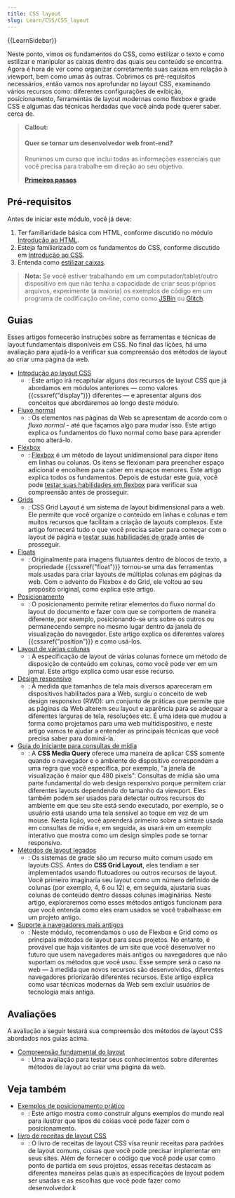 ```yaml
---
title: CSS layout
slug: Learn/CSS/CSS_layout
---
```


{{LearnSidebar}}

Neste ponto, vimos os fundamentos do CSS, como estilizar o texto e como estilizar e manipular as caixas dentro das quais seu conteúdo se encontra. Agora é hora de ver como organizar corretamente suas caixas em relação à viewport, bem como umas às outras. Cobrimos os pré-requisitos necessários, então vamos nos aprofundar no layout CSS, examinando vários recursos como: diferentes configurações de exibição, posicionamento, ferramentas de layout modernas como flexbox e grade CSS e algumas das técnicas herdadas que você ainda pode querer saber. cerca de.

> **Callout:**
>
> #### Quer se tornar um desenvolvedor web front-end?
>
> Reunimos um curso que inclui todas as informações essenciais que você precisa para
> trabalhe em direção ao seu objetivo.
>
> [**Primeiros passos**](/pt-BR/docs/Learn/Front-end_web_developer)

## Pré-requisitos

Antes de iniciar este módulo, você já deve:

1. Ter familiaridade básica com HTML, conforme discutido no módulo [Introdução ao HTML](/pt-BR/docs/Learn/HTML/Introduction_to_HTML).
2. Esteja familiarizado com os fundamentos do CSS, conforme discutido em [Introdução ao CSS](/pt-BR/docs/Learn/CSS/First_steps).
3. Entenda como [estilizar caixas](/pt-BR/docs/Learn/CSS/Building_blocks).

> **Nota:** Se você estiver trabalhando em um computador/tablet/outro dispositivo em que não tenha a capacidade de criar seus próprios arquivos, experimente (a maioria) os exemplos de código em um programa de codificação on-line, como como [JSBin](https://jsbin.com/) ou [Glitch](https://glitch.com/).

## Guias

Esses artigos fornecerão instruções sobre as ferramentas e técnicas de layout fundamentais disponíveis em CSS. No final das lições, há uma avaliação para ajudá-lo a verificar sua compreensão dos métodos de layout ao criar uma página da web.

- [Introdução ao layout CSS](/pt-BR/docs/Learn/CSS/CSS_layout/Introduction)
  - : Este artigo irá recapitular alguns dos recursos de layout CSS que já abordamos em módulos anteriores — como valores {{cssxref("display")}} diferentes — e apresentar alguns dos conceitos que abordaremos ao longo deste módulo.
- [Fluxo normal](/pt-BR/docs/Learn/CSS/CSS_layout/Normal_Flow)
  - : Os elementos nas páginas da Web se apresentam de acordo com o _fluxo normal_ - até que façamos algo para mudar isso. Este artigo explica os fundamentos do fluxo normal como base para aprender como alterá-lo.
- [Flexbox](/pt-BR/docs/Learn/CSS/CSS_layout/Flexbox)
  - : [Flexbox](/pt-BR/docs/Web/CSS/CSS_Flexible_Box_Layout/Typical_Use_Cases_of_Flexbox) é um método de layout unidimensional para dispor itens em linhas ou colunas. Os itens se flexionam para preencher espaço adicional e encolhem para caber em espaços menores. Este artigo explica todos os fundamentos. Depois de estudar este guia, você pode [testar suas habilidades em flexbox](/pt-BR/docs/Learn/CSS/CSS_layout/Flexbox_skills) para verificar sua compreensão antes de prosseguir.
- [Grids](/pt-BR/docs/Learn/CSS/CSS_layout/Grids)
  - : CSS Grid Layout é um sistema de layout bidimensional para a web. Ele permite que você organize o conteúdo em linhas e colunas e tem muitos recursos que facilitam a criação de layouts complexos. Este artigo fornecerá tudo o que você precisa saber para começar com o layout de página e [testar suas habilidades de grade](/pt-BR/docs/Learn/CSS/CSS_layout/Grid_skills) antes de prosseguir.
- [Floats](/pt-BR/docs/Learn/CSS/CSS_layout/Floats)
  - : Originalmente para imagens flutuantes dentro de blocos de texto, a propriedade {{cssxref("float")}} tornou-se uma das ferramentas mais usadas para criar layouts de múltiplas colunas em páginas da web. Com o advento do Flexbox e do Grid, ele voltou ao seu propósito original, como explica este artigo.
- [Posicionamento](/pt-BR/docs/Learn/CSS/CSS_layout/Positioning)
  - : O posicionamento permite retirar elementos do fluxo normal do layout do documento e fazer com que se comportem de maneira diferente, por exemplo, posicionando-se uns sobre os outros ou permanecendo sempre no mesmo lugar dentro da janela de visualização do navegador. Este artigo explica os diferentes valores {{cssxref("position")}} e como usá-los.
- [Layout de várias colunas](/pt-BR/docs/Learn/CSS/CSS_layout/Multiple-column_Layout)
  - : A especificação de layout de várias colunas fornece um método de disposição de conteúdo em colunas, como você pode ver em um jornal. Este artigo explica como usar esse recurso.
- [Design responsivo](/pt-BR/docs/Learn/CSS/CSS_layout/Responsive_Design)
  - : À medida que tamanhos de tela mais diversos apareceram em dispositivos habilitados para a Web, surgiu o conceito de web design responsivo (RWD): um conjunto de práticas que permite que as páginas da Web alterem seu layout e aparência para se adequar a diferentes larguras de tela, resoluções etc. É uma ideia que mudou a forma como projetamos para uma web multidispositivo, e neste artigo vamos te ajudar a entender as principais técnicas que você precisa saber para dominá-la.
- [Guia do iniciante para consultas de mídia](/pt-BR/docs/Learn/CSS/CSS_layout/Media_queries)
  - : A **CSS Media Query** oferece uma maneira de aplicar CSS somente quando o navegador e o ambiente do dispositivo correspondem a uma regra que você especifica, por exemplo, "a janela de visualização é maior que 480 pixels". Consultas de mídia são uma parte fundamental do web design responsivo porque permitem criar diferentes layouts dependendo do tamanho da viewport. Eles também podem ser usados para detectar outros recursos do ambiente em que seu site está sendo executado, por exemplo, se o usuário está usando uma tela sensível ao toque em vez de um mouse. Nesta lição, você aprenderá primeiro sobre a sintaxe usada em consultas de mídia e, em seguida, as usará em um exemplo interativo que mostra como um design simples pode se tornar responsivo.
- [Métodos de layout legados](/pt-BR/docs/Learn/CSS/CSS_layout/Legacy_Layout_Methods)
  - : Os sistemas de grade são um recurso muito comum usado em layouts CSS. Antes do **CSS Grid Layout**, eles tendiam a ser implementados usando flutuadores ou outros recursos de layout. Você primeiro imaginaria seu layout como um número definido de colunas (por exemplo, 4, 6 ou 12) e, em seguida, ajustaria suas colunas de conteúdo dentro dessas colunas imaginárias. Neste artigo, exploraremos como esses métodos antigos funcionam para que você entenda como eles eram usados se você trabalhasse em um projeto antigo.
- [Suporte a navegadores mais antigos](/pt-BR/docs/Learn/CSS/CSS_layout/Supporting_Older_Browsers)
  - : Neste módulo, recomendamos o uso de Flexbox e Grid como os principais métodos de layout para seus projetos. No entanto, é provável que haja visitantes de um site que você desenvolver no futuro que usem navegadores mais antigos ou navegadores que não suportam os métodos que você usou. Esse sempre será o caso na web — à medida que novos recursos são desenvolvidos, diferentes navegadores priorizarão diferentes recursos. Este artigo explica como usar técnicas modernas da Web sem excluir usuários de tecnologia mais antiga.

## Avaliações

A avaliação a seguir testará sua compreensão dos métodos de layout CSS abordados nos guias acima.

- [Compreensão fundamental do layout](/pt-BR/docs/Learn/CSS/CSS_layout/Fundamental_Layout_Comprehension)
  - : Uma avaliação para testar seus conhecimentos sobre diferentes métodos de layout ao criar uma página da web.

## Veja também

- [Exemplos de posicionamento prático](/pt-BR/docs/Learn/CSS/CSS_layout/Practical_positioning_examples)
  - : Este artigo mostra como construir alguns exemplos do mundo real para ilustrar que tipos de coisas você pode fazer com o posicionamento.
- [livro de receitas de layout CSS](/pt-BR/docs/Web/CSS/Layout_cookbook)
  - : O livro de receitas de layout CSS visa reunir receitas para padrões de layout comuns, coisas que você pode precisar implementar em seus sites. Além de fornecer o código que você pode usar como ponto de partida em seus projetos, essas receitas destacam as diferentes maneiras pelas quais as especificações de layout podem ser usadas e as escolhas que você pode fazer como desenvolvedor.k
